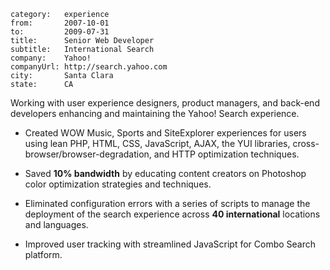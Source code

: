 ~~~
category:   experience
from:       2007-10-01
to:         2009-07-31
title:      Senior Web Developer
subtitle:   International Search
company:    Yahoo!
companyUrl: http://search.yahoo.com
city:       Santa Clara
state:      CA
~~~
Working with user experience designers, product managers, and back-end
developers enhancing and maintaining the Yahoo! Search experience.

- Created WOW Music, Sports and SiteExplorer experiences for users using lean
  PHP, HTML, CSS, JavaScript, AJAX, the YUI libraries,
  cross-browser/browser-degradation, and HTTP optimization techniques.

- Saved **10% bandwidth** by educating content creators on Photoshop color
  optimization strategies and techniques.

- Eliminated configuration errors with a series of scripts to manage the
  deployment of the search experience across **40 international** locations and
  languages.

- Improved user tracking with streamlined JavaScript for Combo Search platform.

